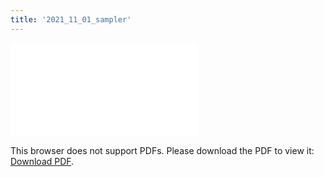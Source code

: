 ```yaml
---
title: '2021_11_01_sampler'
---
```

<object data="/2021_11_01_sampler.pdf" type="application/pdf" width="1000px" height="1000px">
    <embed src="/2021_11_01_sampler.pdf">
        <p>This browser does not support PDFs. Please download the PDF to view it: <a href="/2021_11_01_sampler.pdf">Download PDF</a>.</p>
    </embed>
</object>